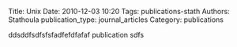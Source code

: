 Title: Unix
Date: 2010-12-03 10:20
Tags: publications-stath
Authors: Stathoula
publication_type: journal_articles
Category: publications

ddsddfsdfsfsfadfefdfafaf publication sdfs
